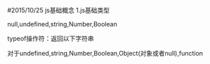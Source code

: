 #2015/10/25 js基础概念
1.js基础类型


null,undefined,string,Number,Boolean


typeof操作符：返回以下字符串


对于undefined,string,Number,Boolean,Object(对象或者null),function
